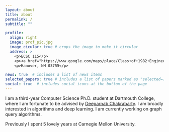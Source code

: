 ```yaml
---
layout: about
title: about
permalink: /
subtitle: ""

profile:
  align: right
  image: prof_pic.jpg
  image_cicular: true # crops the image to make it circular
  address: >
    <p>ECSC 115</p>
    <p><a href="https://www.google.com/maps/place/Class+of+1982+Engineering+and+Computer+Science+Center/@43.7035173,-72.2947417,17z/data=!3m1!4b1!4m5!3m4!1s0x4cb4c93a9ff1155d:0x68f5d84586e2dead!8m2!3d43.7035173!4d-72.2947417">15 Thayer Dr</p>
    <p>Hanover, NH 03755</p>

news: true  # includes a list of news items
selected_papers: true # includes a list of papers marked as "selected={true}"
social: true  # includes social icons at the bottom of the page
---
```


I am a third-year Computer Science Ph.D. student at Dartmouth College, where I am fortunate to be advised by [Deeparnab Chakrabarty](https://www.cs.dartmouth.edu/~deepc/). I am broadly interested in algorithms and deep learning. I am currently working on graph query algorithms. 

Previously I spent 5 lovely years at Carnegie Mellon University. 
